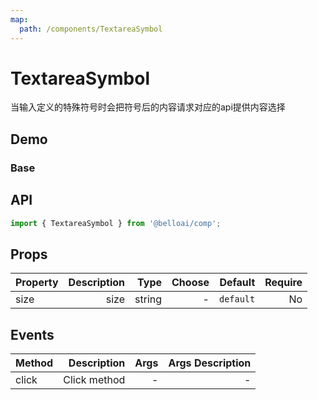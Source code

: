 ```yaml
---
map:
  path: /components/TextareaSymbol
---
```


# TextareaSymbol

当输入定义的特殊符号时会把符号后的内容请求对应的api提供内容选择

## Demo

### Base

<demo src="./demo/BaseDemo.vue"
  language="vue"
  title="Base"
  desc="click show code">
</demo>

## API

```ts
import { TextareaSymbol } from '@belloai/comp';
```

## Props

| Property | Description |   Type | Choose |   Default | Require |
| -------- | ----------: | -----: | -----: | --------: | ------: |
| size     |        size | string |      - | `default` |      No |

## Events

| Method |  Description | Args | Args Description |
| ------ | -----------: | ---: | ---------------: |
| click  | Click method |    - |                - |
